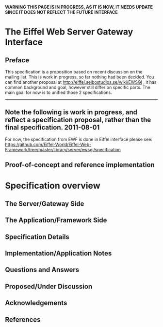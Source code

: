 **WARNING** **THIS PAGE IS IN PROGRESS, AS IT IS NOW, IT NEEDS UPDATE SINCE IT DOES NOT REFLECT THE FUTURE INTERFACE**

# The Eiffel Web Server Gateway Interface
## Preface 
This specification is a proposition based on recent discussion on the mailing list.
This is work in progress, so far nothing had been decided.
You can find another proposal at http://eiffel.seibostudios.se/wiki/EWSGI , it has common background and goal, however still differ on specific parts.
The main goal for now is to unified those 2 specifications.

---
Note the following is work in progress, and reflect a specification proposal, rather than the final specification.
2011-08-01
---
For now, the specification from EWF is done in Eiffel interface
please see: https://github.com/Eiffel-World/Eiffel-Web-Framework/tree/master/library/server/ewsgi/specification

## Proof-of-concept and reference implementation

# Specification overview

## The Server/Gateway Side

## The Application/Framework Side

## Specification Details

## Implementation/Application Notes

## Questions and Answers 

## Proposed/Under Discussion 

## Acknowledgements 

## References 
